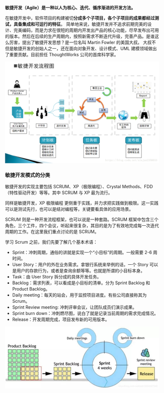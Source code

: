 **敏捷开发（Agile）是一种以人为核心、迭代、循序渐进的开发方法。**

在敏捷开发中，软件项目的构建被切**分成多个子项目，各个子项目的成果都经过测试，具备集成和可运行的特征**。 简单地来说，敏捷开发并不追求前期完美的设计、完美编码，而是力求在很短的周期内开发出产品的核心功能，尽早发布出可用的版本。然后在后续的生产周期内，按照新需求不断迭代升级，完善产品。是谁这么厉害，提出了敏捷开发思想？是一位名叫 Martin Fowler 的美国大叔。 大叔不但是敏捷开发的创始人之一，还在面向对象开发、设计模式、UML 建模领域做出了重要贡献。目前担任 ThoughtWorks 公司的首席科学家。



![img](./assert/do1_cp53yFFVmNJPs6IaDPBb.png)



### 敏捷开发模式的分类
敏捷开发的实现主要包括 SCRUM、XP（极限编程）、Crystal Methods、FDD（特性驱动开发）等等。其中 SCRUM 与 XP 最为流行。

同样是敏捷开发，XP 极限编程 更侧重于实践，并力求把实践做到极限。这一实践可以是测试先行，也可以是结对编程等，关键要看具体的应用场景。

SCRUM 则是一种开发流程框架，也可以说是一种套路。SCRUM 框架中包含三个角色，三个工件，四个会议，听起来很复杂，其目的是为了有效地完成每一次迭代周期的工作。在这里我们重点讨论的是 SCRUM。



学习 Scrum 之前，我们先要了解几个基本术语：

- Sprint：冲刺周期，通俗的讲就是实现一个“小目标”的周期。一般需要 2-6 周时间。
- User Story：用户的外在业务需求。拿银行系统来举例的话，一个 Story 可以是用户的存款行为，或者是查询余额等等。也就是所谓的小目标本身。
- Task：由 User Story 拆分成的具体开发任务。
- Backlog：需求列表，可以看成是小目标的清单。分为 Sprint Backlog 和 Product Backlog。
- Daily meeting：每天的站会，用于监控项目进度。有些公司直接称其为 Scrum。
- Sprint Review meeting: 冲刺评审会议，让团队成员们演示成果。
- Sprint burn down：冲刺燃尽图，说白了就是记录当前周期的需求完成情况。
- Release：开发周期完成，项目发布新的可用版本。



![img](./assert/do1_5DjYCf1nRMS4C8PH2qh4.png)